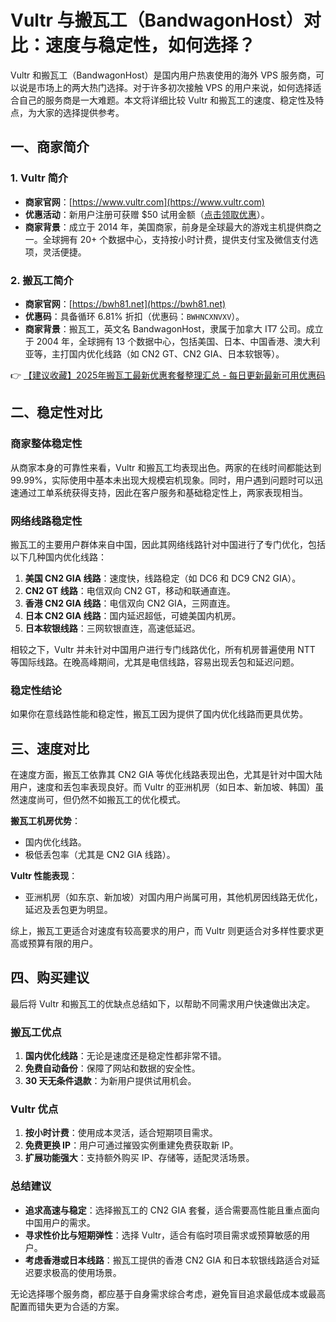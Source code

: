 # Vultr 与搬瓦工（BandwagonHost）对比：速度与稳定性，如何选择？

Vultr 和搬瓦工（BandwagonHost）是国内用户热衷使用的海外 VPS 服务商，可以说是市场上的两大热门选择。对于许多初次接触 VPS 的用户来说，如何选择适合自己的服务商是一大难题。本文将详细比较 Vultr 和搬瓦工的速度、稳定性及特点，为大家的选择提供参考。

## 一、商家简介

### 1. Vultr 简介

- **商家官网**：[https://www.vultr.com](https://www.vultr.com)
- **优惠活动**：新用户注册可获赠 $50 试用金额（[点击领取优惠](https://www.vultr.com/promo/try50/)）。
- **商家背景**：成立于 2014 年，美国商家，前身是全球最大的游戏主机提供商之一。全球拥有 20+ 个数据中心，支持按小时计费，提供支付宝及微信支付选项，灵活便捷。

### 2. 搬瓦工简介

- **商家官网**：[https://bwh81.net](https://bwh81.net)
- **优惠码**：具备循环 6.81% 折扣（优惠码：`BWHNCXNVXV`）。
- **商家背景**：搬瓦工，英文名 BandwagonHost，隶属于加拿大 IT7 公司。成立于 2004 年，全球拥有 13 个数据中心，包括美国、日本、中国香港、澳大利亚等，主打国内优化线路（如 CN2 GT、CN2 GIA、日本软银等）。

👉 [【建议收藏】2025年搬瓦工最新优惠套餐整理汇总 - 每日更新最新可用优惠码](https://bit.ly/banwagon)

## 二、稳定性对比

### 商家整体稳定性

从商家本身的可靠性来看，Vultr 和搬瓦工均表现出色。两家的在线时间都能达到 99.99%，实际使用中基本未出现大规模宕机现象。同时，用户遇到问题时可以迅速通过工单系统获得支持，因此在客户服务和基础稳定性上，两家表现相当。

### 网络线路稳定性

搬瓦工的主要用户群体来自中国，因此其网络线路针对中国进行了专门优化，包括以下几种国内优化线路：

1. **美国 CN2 GIA 线路**：速度快，线路稳定（如 DC6 和 DC9 CN2 GIA）。
2. **CN2 GT 线路**：电信双向 CN2 GT，移动和联通直连。
3. **香港 CN2 GIA 线路**：电信双向 CN2 GIA，三网直连。
4. **日本 CN2 GIA 线路**：国内延迟超低，可媲美国内机房。
5. **日本软银线路**：三网软银直连，高速低延迟。

相较之下，Vultr 并未针对中国用户进行专门线路优化，所有机房普遍使用 NTT 等国际线路。在晚高峰期间，尤其是电信线路，容易出现丢包和延迟问题。

### 稳定性结论

如果你在意线路性能和稳定性，搬瓦工因为提供了国内优化线路而更具优势。

## 三、速度对比

在速度方面，搬瓦工依靠其 CN2 GIA 等优化线路表现出色，尤其是针对中国大陆用户，速度和丢包率表现良好。而 Vultr 的亚洲机房（如日本、新加坡、韩国）虽然速度尚可，但仍然不如搬瓦工的优化模式。

**搬瓦工机房优势**：
- 国内优化线路。
- 极低丢包率（尤其是 CN2 GIA 线路）。

**Vultr 性能表现**：
- 亚洲机房（如东京、新加坡）对国内用户尚属可用，其他机房因线路无优化，延迟及丢包更为明显。

综上，搬瓦工更适合对速度有较高要求的用户，而 Vultr 则更适合对多样性要求更高或预算有限的用户。

## 四、购买建议

最后将 Vultr 和搬瓦工的优缺点总结如下，以帮助不同需求用户快速做出决定。

### 搬瓦工优点

1. **国内优化线路**：无论是速度还是稳定性都非常不错。
2. **免费自动备份**：保障了网站和数据的安全性。
3. **30 天无条件退款**：为新用户提供试用机会。

### Vultr 优点

1. **按小时计费**：使用成本灵活，适合短期项目需求。
2. **免费更换 IP**：用户可通过摧毁实例重建免费获取新 IP。
3. **扩展功能强大**：支持额外购买 IP、存储等，适配灵活场景。

### 总结建议

- **追求高速与稳定**：选择搬瓦工的 CN2 GIA 套餐，适合需要高性能且重点面向中国用户的需求。
- **寻求性价比与短期弹性**：选择 Vultr，适合有临时项目需求或预算敏感的用户。
- **考虑香港或日本线路**：搬瓦工提供的香港 CN2 GIA 和日本软银线路适合对延迟要求极高的使用场景。

无论选择哪个服务商，都应基于自身需求综合考虑，避免盲目追求最低成本或最高配置而错失更为合适的方案。